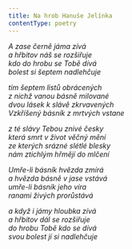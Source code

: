 ```yaml
---
title: Na hrob Hanuše Jelínka
contentType: poetry
---
```


_A zase černě jáma zívá  
a hřbitov náš se rozšiřuje  
kdo do hrobu se Tobě dívá  
bolest si šeptem nadlehčuje_

  

_tím šeptem listů obrácených  
z nichž vanou básně milované  
dvou lásek k slávě zkrvavených  
Vzkříšený básník z mrtvých vstane_

  

_z té slávy Tebou znivé česky  
která smrt v život věčný mění  
ze kterých srázné slétlé blesky  
nám ztichlým hřmějí do mlčení_

  

_Umře-li básník hvězda zmírá  
a hvězda básně v jase vstává  
umře-li básník jeho víra  
ranami živých prorůstává_

  

_a když i jámy hloubka zívá  
a hřbitov dál se rozšiřuje  
do hrobu Tobě kdo se dívá  
svou bolest jí si nadlehčuje_
